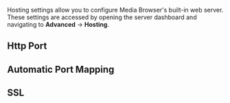 Hosting settings allow you to configure Media Browser's built-in web server. These settings are accessed by opening the server dashboard and navigating to **Advanced** -> **Hosting**.

## Http Port


## Automatic Port Mapping

## SSL